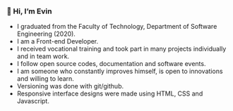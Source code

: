 ### 👋 Hi, I’m Evin

- I graduated from the Faculty of Technology, Department of Software Engineering (2020).
- I am a Front-end Developer.
- I received vocational training and took part in many projects individually and in team work.
- I follow open source codes, documentation and software events.
- I am someone who constantly improves himself, is open to innovations and willing to learn.
- Versioning was done with git/github.
- Responsive interface designs were made using HTML, CSS and Javascript.
